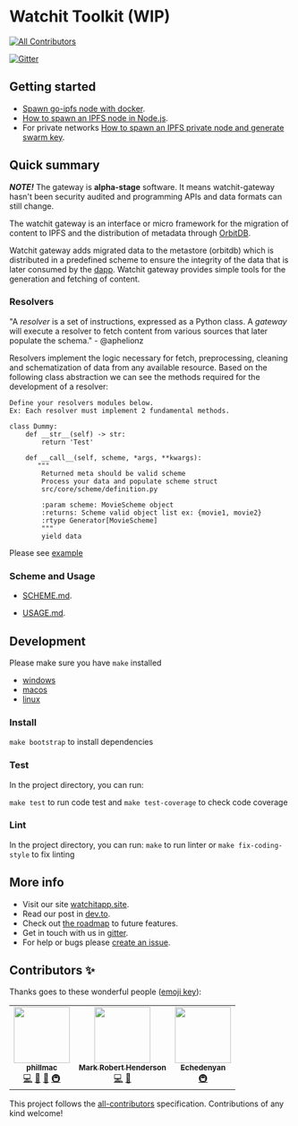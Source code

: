 # Watchit Toolkit (WIP)
<!-- ALL-CONTRIBUTORS-BADGE:START - Do not remove or modify this section -->
[![All Contributors](https://img.shields.io/badge/all_contributors-3-orange.svg?style=flat-square)](#contributors-)
<!-- ALL-CONTRIBUTORS-BADGE:END -->

[![Gitter](https://badges.gitter.im/watchit-app/community.svg)](https://gitter.im/watchit-app/community?utm_source=badge&utm_medium=badge&utm_campaign=pr-badge)

## Getting started
* [Spawn go-ipfs node with docker](https://mrh.io/ipfs_docker/).
* [How to spawn an IPFS node in Node.js](https://mrh.io/2018-01-24-pushing-limits-ipfs-orbitdb/).
* For private networks [How to spawn an IPFS private node and generate swarm key](https://mrh.io/ipfs-private-networks/).

## Quick summary
***NOTE!*** The gateway is **alpha-stage** software. It means watchit-gateway hasn't been security audited and programming APIs and data formats can still change.

The watchit gateway is an interface or micro framework for the migration of content to IPFS and the distribution of
metadata through [OrbitDB](https://orbitdb.org/).

Watchit gateway adds migrated data to the metastore (orbitdb) which is distributed in a predefined scheme to
ensure the integrity of the data that is later consumed by the [dapp](https://github.com/ZorrillosDev/watchit-desktop).
Watchit gateway provides simple tools for the generation and fetching of content.

### Resolvers

"A _resolver_ is a set of instructions, expressed as a Python class. A _gateway_ will execute a resolver to fetch
content from various sources that later populate the schema." - @aphelionz

Resolvers implement the logic necessary for fetch, preprocessing, cleaning and schematization of data from any available
resource. Based on the following class abstraction we can see the methods required for the development of a resolver:

~~~~
Define your resolvers modules below.
Ex: Each resolver must implement 2 fundamental methods.

class Dummy:
    def __str__(self) -> str:
        return 'Test'

    def __call__(self, scheme, *args, **kwargs):
       """
        Returned meta should be valid scheme
        Process your data and populate scheme struct
        src/core/scheme/definition.py
        
        :param scheme: MovieScheme object
        :returns: Scheme valid object list ex: {movie1, movie2}
        :rtype Generator[MovieScheme]
        """
        yield data
~~~~

Please see [example](https://github.com/ZorrillosDev/watchit-gateway/blob/master/resolvers/dummy/dummy.py)

### Scheme and Usage

* [SCHEME.md](https://github.com/ZorrillosDev/watchit-gateway/blob/master/SCHEME.md).

* [USAGE.md](https://github.com/ZorrillosDev/watchit-gateway/blob/master/USAGE.md).


## Development
 Please make sure you have `make` installed 
 * [windows](http://gnuwin32.sourceforge.net/packages/make.htm)
 * [macos](https://formulae.brew.sh/formula/make)
 * [linux](https://www.gnu.org/software/make/)

### Install
`make bootstrap` to install dependencies

### Test

In the project directory, you can run:

`make test` to run code test and `make test-coverage` to check code coverage

### Lint

In the project directory, you can run:
`make` to run linter or `make fix-coding-style` to fix linting


##  More info
* Visit our site [watchitapp.site](http://watchitapp.site).
* Read our post in [dev.to](https://dev.to/geolffreym/watchit-2b88).
* Check out [the roadmap](https://github.com/ZorrillosDev/watchit-gateway/projects/1) to future features.
* Get in touch with us in [gitter](https://gitter.im/watchit-app/community).
* For help or bugs please [create an issue](https://github.com/ZorrillosDev/watchit-gateway/issues).


## Contributors ✨

Thanks goes to these wonderful people ([emoji key](https://allcontributors.org/docs/en/emoji-key)):

<!-- ALL-CONTRIBUTORS-LIST:START - Do not remove or modify this section -->
<!-- prettier-ignore-start -->
<!-- markdownlint-disable -->
<table>
  <tr>
    <td align="center"><a href="https://github.com/phillmac"><img src="https://avatars.githubusercontent.com/u/4534835?v=4?s=100" width="100px;" alt=""/><br /><sub><b>phillmac</b></sub></a><br /><a href="https://github.com/ZorrillosDev/watchit-gateway/commits?author=phillmac" title="Code">💻</a> <a href="#userTesting-phillmac" title="User Testing">📓</a> <a href="#ideas-phillmac" title="Ideas, Planning, & Feedback">🤔</a> <a href="#infra-phillmac" title="Infrastructure (Hosting, Build-Tools, etc)">🚇</a></td>
    <td align="center"><a href="http://mrh.io"><img src="https://avatars.githubusercontent.com/u/106148?v=4?s=100" width="100px;" alt=""/><br /><sub><b>Mark Robert Henderson</b></sub></a><br /><a href="https://github.com/ZorrillosDev/watchit-gateway/commits?author=aphelionz" title="Code">💻</a> <a href="#ideas-aphelionz" title="Ideas, Planning, & Feedback">🤔</a></td>
    <td align="center"><a href="https://github.com/EchedeyLR"><img src="https://avatars.githubusercontent.com/u/56733813?v=4?s=100" width="100px;" alt=""/><br /><sub><b>Echedenyan</b></sub></a><br /><a href="#infra-EchedeyLR" title="Infrastructure (Hosting, Build-Tools, etc)">🚇</a></td>
  </tr>
</table>

<!-- markdownlint-restore -->
<!-- prettier-ignore-end -->

<!-- ALL-CONTRIBUTORS-LIST:END -->

This project follows the [all-contributors](https://github.com/all-contributors/all-contributors) specification. Contributions of any kind welcome!
